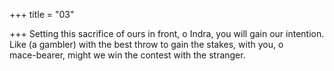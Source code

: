 +++
title = "03"

+++
Setting this sacrifice of ours in front, o Indra, you will gain our intention. Like (a gambler) with the best throw to gain the stakes, with you, o  
mace-bearer, might we win the contest with the stranger.  